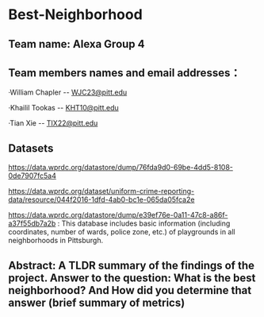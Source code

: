 # Best-Neighborhood
## Team name: Alexa Group 4
## Team members names and email addresses：
·William Chapler -- WJC23@pitt.edu

·Khailil Tookas -- KHT10@pitt.edu

·Tian Xie -- TIX22@pitt.edu

## Datasets
https://data.wprdc.org/datastore/dump/76fda9d0-69be-4dd5-8108-0de7907fc5a4

https://data.wprdc.org/dataset/uniform-crime-reporting-data/resource/044f2016-1dfd-4ab0-bc1e-065da05fca2e

https://data.wprdc.org/datastore/dump/e39ef76e-0a11-47c8-a86f-a37f55db7a2b : This database includes basic information (including coordinates, number of wards, police zone, etc.) of playgrounds in all neighborhoods in Pittsburgh.

## Abstract: A TLDR summary of the findings of the project. Answer to the question: What is the best neighborhood? And How did you determine that answer (brief summary of metrics)

